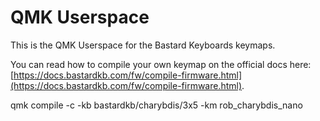 # QMK Userspace

This is the QMK Userspace for the Bastard Keyboards keymaps.

You can read how to compile your own keymap on the official docs here: [https://docs.bastardkb.com/fw/compile-firmware.html](https://docs.bastardkb.com/fw/compile-firmware.html).

qmk compile -c -kb bastardkb/charybdis/3x5 -km rob_charybdis_nano